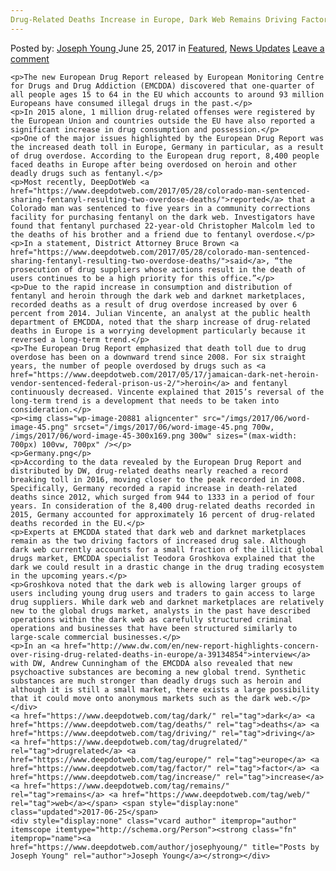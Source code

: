 ```yaml
---
Drug-Related Deaths Increase in Europe, Dark Web Remains Driving Factor"
---
```

<article class="post-listing post-20876 post type-post status-publish format-standard has-post-thumbnail hentry  tag-dark tag-deaths tag-driving tag-drugrelated tag-europe tag-factor tag-increase tag-remains tag-web">
    <div class="post-inner">
        <span>Posted by: <a href="https://www.deepdotweb.com/author/josephyoung/" title="">Joseph Young </a></span>
    <span>June 25, 2017</span>
    <span>in <a href="https://www.deepdotweb.com/category/deepdot-news/" rel="category tag">Featured</a>, <a href="https://www.deepdotweb.com/category/news-updates/" rel="category tag">News Updates</a></span>
    <span><a href="https://www.deepdotweb.com/2017/06/25/drug-related-deaths-increase-europe-dark-web-remains-driving-factor/#respond">Leave a comment</a></span>
    </p>
    <div class="clear"></div>
    
    <p>The new European Drug Report released by European Monitoring Centre for Drugs and Drug Addiction (EMCDDA) discovered that one-quarter of all people ages 15 to 64 in the EU which accounts to around 93 million Europeans have consumed illegal drugs in the past.</p>
    <p>In 2015 alone, 1 million drug-related offenses were registered by the European Union and countries outside the EU have also reported a significant increase in drug consumption and possession.</p>
    <p>One of the major issues highlighted by the European Drug Report was the increased death toll in Europe, Germany in particular, as a result of drug overdose. According to the European drug report, 8,400 people faced deaths in Europe after being overdosed on heroin and other deadly drugs such as fentanyl.</p>
    <p>Most recently, DeepDotWeb <a href="https://www.deepdotweb.com/2017/05/28/colorado-man-sentenced-sharing-fentanyl-resulting-two-overdose-deaths/">reported</a> that a Colorado man was sentenced to five years in a community corrections facility for purchasing fentanyl on the dark web. Investigators have found that fentanyl purchased 22-year-old Christopher Malcolm led to the deaths of his brother and a friend due to fentanyl overdose.</p>
    <p>In a statement, District Attorney Bruce Brown <a href="https://www.deepdotweb.com/2017/05/28/colorado-man-sentenced-sharing-fentanyl-resulting-two-overdose-deaths/">said</a>, “the prosecution of drug suppliers whose actions result in the death of users continues to be a high priority for this office.”</p>
    <p>Due to the rapid increase in consumption and distribution of fentanyl and heroin through the dark web and darknet marketplaces, recorded deaths as a result of drug overdose increased by over 6 percent from 2014. Julian Vincente, an analyst at the public health department of EMCDDA, noted that the sharp increase of drug-related deaths in Europe is a worrying development particularly because it reversed a long-term trend.</p>
    <p>The European Drug Report emphasized that death toll due to drug overdose has been on a downward trend since 2008. For six straight years, the number of people overdosed by drugs such as <a href="https://www.deepdotweb.com/2017/05/17/jamaican-dark-net-heroin-vendor-sentenced-federal-prison-us-2/">heroin</a> and fentanyl continuously decreased. Vincente explained that 2015’s reversal of the long-term trend is a development that needs to be taken into consideration.</p>
    <p><img class="wp-image-20881 aligncenter" src="/imgs/2017/06/word-image-45.png" srcset="/imgs/2017/06/word-image-45.png 700w, /imgs/2017/06/word-image-45-300x169.png 300w" sizes="(max-width: 700px) 100vw, 700px" /></p>
    <p>Germany.png</p>
    <p>According to the data revealed by the European Drug Report and distributed by DW, drug-related deaths nearly reached a record breaking toll in 2016, moving closer to the peak recorded in 2008. Specifically, Germany recorded a rapid increase in death-related deaths since 2012, which surged from 944 to 1333 in a period of four years. In consideration of the 8,400 drug-related deaths recorded in 2015, Germany accounted for approximately 16 percent of drug-related deaths recorded in the EU.</p>
    <p>Experts at EMCDDA stated that dark web and darknet marketplaces remain as the two driving factors of increased drug sale. Although dark web currently accounts for a small fraction of the illicit global drugs market, EMCDDA specialist Teodora Groshkova explained that the dark we could result in a drastic change in the drug trading ecosystem in the upcoming years.</p>
    <p>Groshkova noted that the dark web is allowing larger groups of users including young drug users and traders to gain access to large drug suppliers. While dark web and darknet marketplaces are relatively new to the global drugs market, analysts in the past have described operations within the dark web as carefully structured criminal operations and businesses that have been structured similarly to large-scale commercial businesses.</p>
    <p>In an <a href="http://www.dw.com/en/new-report-highlights-concern-over-rising-drug-related-deaths-in-europe/a-39134854">interview</a> with DW, Andrew Cunningham of the EMCDDA also revealed that new psychoactive substances are becoming a new global trend. Synthetic substances are much stronger than deadly drugs such as heroin and although it is still a small market, there exists a large possibility that it could move onto anonymous markets such as the dark web.</p>
    </div>
    <a href="https://www.deepdotweb.com/tag/dark/" rel="tag">dark</a> <a href="https://www.deepdotweb.com/tag/deaths/" rel="tag">deaths</a> <a href="https://www.deepdotweb.com/tag/driving/" rel="tag">driving</a> <a href="https://www.deepdotweb.com/tag/drugrelated/" rel="tag">drugrelated</a> <a href="https://www.deepdotweb.com/tag/europe/" rel="tag">europe</a> <a href="https://www.deepdotweb.com/tag/factor/" rel="tag">factor</a> <a href="https://www.deepdotweb.com/tag/increase/" rel="tag">increase</a> <a href="https://www.deepdotweb.com/tag/remains/" rel="tag">remains</a> <a href="https://www.deepdotweb.com/tag/web/" rel="tag">web</a></span> <span style="display:none" class="updated">2017-06-25</span>
    <div style="display:none" class="vcard author" itemprop="author" itemscope itemtype="http://schema.org/Person"><strong class="fn" itemprop="name"><a href="https://www.deepdotweb.com/author/josephyoung/" title="Posts by Joseph Young" rel="author">Joseph Young</a></strong></div>
    
